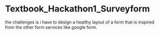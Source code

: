# Textbook_Hackathon1_Surveyform
the challenges is i  have to  design a healthy layout of a form that is inspired from the other form services like google form.
